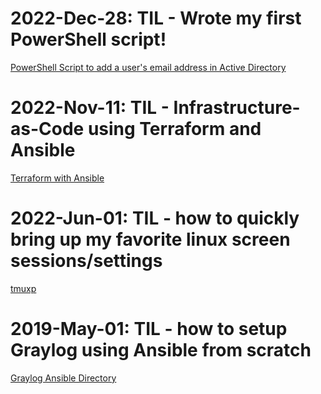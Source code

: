 # 2022-Dec-28: TIL - Wrote my first PowerShell script!

[PowerShell Script to add a user's email address in Active Directory](./2022-DEC-28.md)

# 2022-Nov-11: TIL - Infrastructure-as-Code using Terraform and Ansible

[Terraform with Ansible](./2022-NOV-11.md)

# 2022-Jun-01: TIL - how to quickly bring up my favorite linux screen sessions/settings

[tmuxp](./2022-JUN-01.md)

# 2019-May-01: TIL - how to setup Graylog using Ansible from scratch

[Graylog Ansible Directory](https://github.com/mikeykong/ansible)

